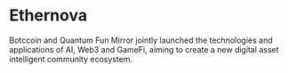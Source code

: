 # Ethernova
Botccoin and Quantum Fun Mirror jointly launched the technologies and applications of AI, Web3 and GameFi, aiming to create a new digital asset intelligent community ecosystem.
